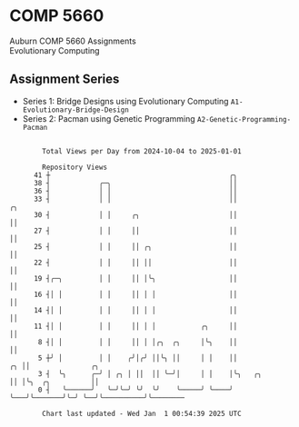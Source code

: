 # COMP 5660
Auburn COMP 5660 Assignments  
Evolutionary Computing

## Assignment Series
- Series 1: Bridge Designs using Evolutionary Computing `A1-Evolutionary-Bridge-Design`
- Series 2: Pacman using Genetic Programming `A2-Genetic-Programming-Pacman`

```

        Total Views per Day from 2024-10-04 to 2025-01-01

        Repository Views
      41 ┼                                            ╭╮
      38 ┤            ╭─╮                             ││
      36 ┤            │ │                             ││
      33 ┤            │ │                             ││                ╭╮
      30 ┤            │ │     ╭╮                      ││                ││
      27 ┤            │ │     ││                      ││                ││
      25 ┤            │ │     ││ ╭╮                   ││                ││
      22 ┤            │ │     ││ ││                   ││                ││
      19 ┤╭─╮         │ │     ││ │╰╮                  ││                ││
      16 ┤│ │         │ │     ││ │ │                  ││                ││
      14 ┤│ │         │ │     ││ │ │                  ││                ││
      11 ┤│ │         │ │     ││ │ │           ╭╮     ││                ││
       8 ┤│ │         │ │     ││ │ │╭╮  ╭╮     │╰╮    ││                ││
       5 ┼╯ │         │ │    ╭╯│╭╯ ││╰╮ ││     │ │    ││             ╭╮ ││               ╭╮
       3 ┤  ╰╮      ╭─╯ │ ╭╮ │ ││  ││ ╰─╯│     │ │    │╰╮   ╭╮       ││ │╰╮  ╭╮          ││
       0 ┤   ╰──────╯   ╰─╯╰─╯ ╰╯  ╰╯    ╰─────╯ ╰────╯ ╰───╯╰───────╯╰─╯ ╰──╯╰──────────╯╰────────

        Chart last updated - Wed Jan  1 00:54:39 2025 UTC
        
```
